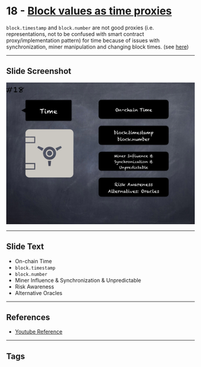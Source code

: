 # 18 - [Block values as time proxies](Block%20values%20as%20time%20proxies.md)
`block.timestamp` and `block.number` are not good proxies (i.e. representations, not to be confused with smart contract proxy/implementation pattern) for time because of issues with synchronization, miner manipulation and changing block times. (see [here](https://swcregistry.io/docs/SWC-116))
___
## Slide Screenshot
![018.png](../images/pitfalls_and_best_practices101/018.png)
___
## Slide Text
- On-chain Time
- `block.timestamp`
- `block.number`
- Miner Influence & Synchronization & Unpredictable
- Risk Awareness
- Alternative Oracles
___
## References
- [Youtube Reference](https://youtu.be/OOzyoaYIw2k?t=1607)
___
## Tags
